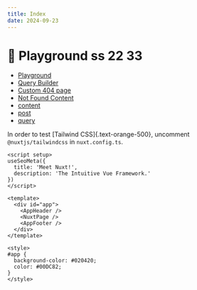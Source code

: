 ```yaml
---
title: Index
date: 2024-09-23
---
```



# 🎨 Playground ss 22 33

- [Playground](/playground)
- [Query Builder](/query-playground)
- [Custom 404 page](/404)
- [Not Found Content](/not-found-content)
- [content](/real-content/content)
- [post](/real-content/post)
- [query](/real-content/query)

In order to test [Tailwind CSS]{.text-orange-500}, uncomment `@nuxtjs/tailwindcss` in `nuxt.config.ts`.

```vue [app.vue]
<script setup>
useSeoMeta({
  title: 'Meet Nuxt!',
  description: 'The Intuitive Vue Framework.'
})
</script>

<template>
  <div id="app">
    <AppHeader />
    <NuxtPage />
    <AppFooter />
  </div>
</template>

<style>
#app {
  background-color: #020420;
  color: #00DC82;
}
</style>
```